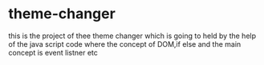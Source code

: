 # theme-changer
this is the project of thee theme changer which is going to held by the help    of the java script code where the concept of DOM,if else and the main concept is event listner etc
